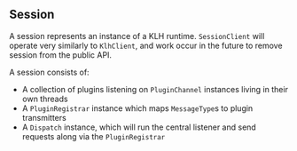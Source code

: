 ## Session

A session represents an instance of a KLH runtime. `SessionClient`
will operate very similarly to `KlhClient`, and work occur in the
future to remove session from the public API.


A session consists of:
- A collection of plugins listening on `PluginChannel` instances living in their own threads
- A `PluginRegistrar` instance which maps `MessageType`s to plugin transmitters
- A `Dispatch` instance, which will run the central listener and send requests along via the `PluginRegistrar`
